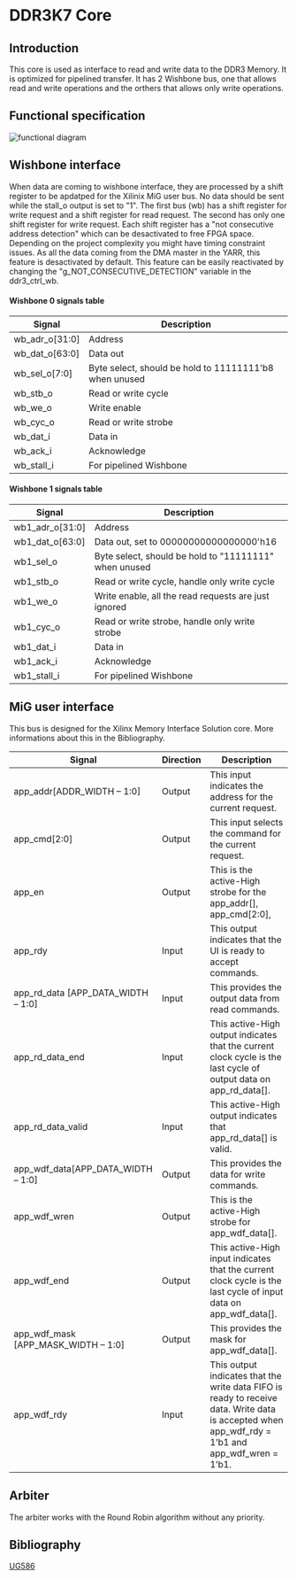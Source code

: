 # DDR3K7 Core

## Introduction

This core is used as interface to read and write data to the DDR3 Memory. It is optimized for pipelined transfer. It has 2 Wishbone bus, one that allows read and write operations and the orthers that allows only write operations.

## Functional specification

![functional diagram](https://raw.githubusercontent.com/Yarr/Yarr-fw/master/doc/DDR3%20ctrl.png)

## Wishbone interface

When data are coming to wishbone interface, they are processed by a shift register to be apdatped for the Xilinix MiG user bus. No data should be sent while the stall_o output is set to "1". The first bus (wb) has a shift register for write request and a shift register for read request. The second has only one shift register for write request. Each shift register has a "not consecutive address detection" which can be desactivated to free FPGA space. Depending on the project complexity you might have timing constraint issues. As all the data coming from the DMA master in the YARR, this feature is desactivated by default. This feature can be easily reactivated by changing the "g_NOT_CONSECUTIVE_DETECTION" variable in the ddr3_ctrl_wb.

#### Wishbone 0 signals table
| Signal         | Description                                            |
| -------------- | ------------------------------------------------------ |
| wb_adr_o[31:0] | Address                                                |
| wb_dat_o[63:0] | Data out                                               |
| wb_sel_o[7:0]  | Byte select, should be hold to 11111111'b8 when unused |
| wb_stb_o       | Read or write cycle                                    |
| wb_we_o        | Write enable                                           |
| wb_cyc_o       | Read or write strobe                                   |
| wb_dat_i       | Data in                                                |
| wb_ack_i       | Acknowledge                                            |
| wb_stall_i     | For pipelined Wishbone                                 |

#### Wishbone 1 signals table
| Signal          | Description                                           |
| --------------- | ----------------------------------------------------- |
| wb1_adr_o[31:0] | Address                                               |
| wb1_dat_o[63:0] | Data out, set to 00000000000000000'h16                |
| wb1_sel_o       | Byte select, should be hold to "11111111" when unused |
| wb1_stb_o       | Read or write cycle, handle only write cycle          |
| wb1_we_o        | Write enable, all the read requests are just ignored  |
| wb1_cyc_o       | Read or write strobe, handle only write strobe        |
| wb1_dat_i       | Data in                                               |
| wb1_ack_i       | Acknowledge                                           |
| wb1_stall_i     | For pipelined Wishbone                                |

## MiG user interface

This bus is designed for the Xilinx Memory Interface Solution core. More informations about this in the Bibliography.

| Signal | Direction | Description |
| -------| --------- | ----------- |
| app_addr[ADDR_WIDTH – 1:0] | Output | This input indicates the address for the current request. |
| app_cmd[2:0] | Output | This input selects the command for the current request.
| app_en | Output | This is the active-High strobe for the app_addr[], app_cmd[2:0], |
| app_rdy | Input | This output indicates that the UI is ready to accept commands. |
| app_rd_data [APP_DATA_WIDTH – 1:0] | Input | This provides the output data from read commands. |
| app_rd_data_end | Input | This active-High output indicates that the current clock cycle is the last cycle of output data on app_rd_data[]. |
| app_rd_data_valid | Input | This active-High output indicates that app_rd_data[] is valid.
| app_wdf_data[APP_DATA_WIDTH – 1:0] | Output | This provides the data for write commands. |
| app_wdf_wren | Output | This is the active-High strobe for app_wdf_data[]. |
| app_wdf_end | Output | This active-High input indicates that the current clock cycle is the last cycle of input data on app_wdf_data[]. |
| app_wdf_mask [APP_MASK_WIDTH – 1:0] | Output | This provides the mask for app_wdf_data[]. |
| app_wdf_rdy | Input | This output indicates that the write data FIFO is ready to receive data. Write data is accepted when app_wdf_rdy = 1’b1 and app_wdf_wren = 1’b1. |

## Arbiter

The arbiter works with the Round Robin algorithm without any priority.

## Bibliography

[UG586](https://www.xilinx.com/support/documentation/ip_documentation/ug586_7Series_MIS.pdf)